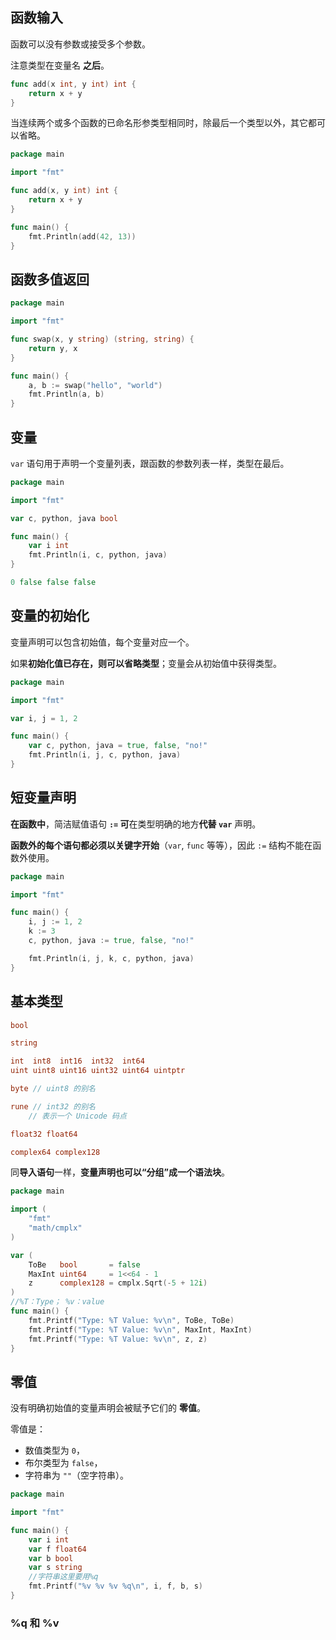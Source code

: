 ## 函数输入

 函数可以没有参数或接受多个参数。 

 注意类型在变量名 **之后**。 

```go
func add(x int, y int) int {
	return x + y
}
```

 当连续两个或多个函数的已命名形参类型相同时，除最后一个类型以外，其它都可以省略。 

```go
package main

import "fmt"

func add(x, y int) int {
	return x + y
}

func main() {
	fmt.Println(add(42, 13))
}

```

## 函数多值返回

```go
package main

import "fmt"

func swap(x, y string) (string, string) {
	return y, x
}

func main() {
	a, b := swap("hello", "world")
	fmt.Println(a, b)
}

```

## 变量

 `var` 语句用于声明一个变量列表，跟函数的参数列表一样，类型在最后。 

```go
package main

import "fmt"

var c, python, java bool

func main() {
	var i int
	fmt.Println(i, c, python, java)
}

0 false false false
```

## 变量的初始化

变量声明可以包含初始值，每个变量对应一个。

如果**初始化值已存在，则可以省略类型**；变量会从初始值中获得类型。

```go
package main

import "fmt"

var i, j = 1, 2

func main() {
	var c, python, java = true, false, "no!"
	fmt.Println(i, j, c, python, java)
}

```

## 短变量声明

**在函数中**，简洁赋值语句 **`:=` 可**在类型明确的地方**代替 `var`** 声明。

**函数外的每个语句都必须以关键字开始**（`var`, `func` 等等），因此 `:=` 结构不能在函数外使用。

```go
package main

import "fmt"

func main() {
	i, j := 1, 2
	k := 3
	c, python, java := true, false, "no!"

	fmt.Println(i, j, k, c, python, java)
}

```

## 基本类型

```go
bool

string

int  int8  int16  int32  int64
uint uint8 uint16 uint32 uint64 uintptr

byte // uint8 的别名

rune // int32 的别名
    // 表示一个 Unicode 码点

float32 float64

complex64 complex128
```



同**导入语句**一样，**变量声明也可以“分组”成一个语法块**。
```go
package main

import (
	"fmt"
	"math/cmplx"
)

var (
	ToBe   bool       = false
	MaxInt uint64     = 1<<64 - 1
	z      complex128 = cmplx.Sqrt(-5 + 12i)
)
//%T：Type； %v：value
func main() {
	fmt.Printf("Type: %T Value: %v\n", ToBe, ToBe)
	fmt.Printf("Type: %T Value: %v\n", MaxInt, MaxInt)
	fmt.Printf("Type: %T Value: %v\n", z, z)
}

```

## 零值

没有明确初始值的变量声明会被赋予它们的 **零值**。

零值是：

- 数值类型为 `0`，
- 布尔类型为 `false`，
- 字符串为 `""`（空字符串）。

```go
package main

import "fmt"

func main() {
	var i int
	var f float64
	var b bool
	var s string
    //字符串这里要用%q
	fmt.Printf("%v %v %v %q\n", i, f, b, s)
}

```

### %q 和 %v



